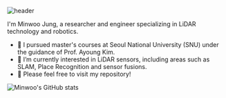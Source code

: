 ![header](https://capsule-render.vercel.app/api?type=rounded&color=timeGradient&text=Welcome+to+Kevin-Jung's+GitHub!👋&animation=twinkling&fontSize=40&fontAlignY=50&fontAlign=50&height=180)
<div align="left">

I'm Minwoo Jung, a researcher and engineer specializing in LiDAR technology and robotics.

- 🌱 I pursued master's courses at Seoul National University (SNU) under the guidance of Prof. Ayoung Kim. 
- 🤔 I’m currently interested in LiDAR sensors, including areas such as SLAM, Place Recognition and sensor fusions.
- 💬 Please feel free to visit my repository!

![Minwoo's GitHub stats](https://github-readme-stats.vercel.app/api?username=minwoo0611&show_icons=true&theme=default)
